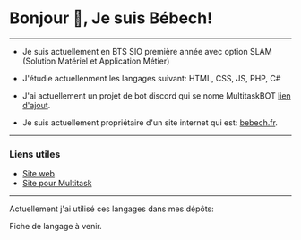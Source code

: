 # Bonjour 👋, Je suis Bébech!
-------------------------------------------------------------------------------
- Je suis actuellement en BTS SIO première année avec option SLAM (Solution Matériel et Application Métier)
- J'étudie actuellenment les langages suivant: HTML, CSS, JS, PHP, C#

- J'ai actuellement un projet de bot discord qui se nome MultitaskBOT [lien d'ajout](https://urlz.fr/kaE2).
- Je suis actuellement propriétaire d'un site internet qui est: [bebech.fr](https://www.bebech.fr).
------------------------------------------------------------------------------
### Liens utiles

- [Site web](https://www.bebech.fr)
- [Site pour Multitask](https://www.bebech.fr/multitask)
------------------------------------------------------------------------------
Actuellement j'ai utilisé ces langages dans mes dépôts:

Fiche de langage à venir.
<!--- 
[![GitHub top language](https://img.shields.io/github/languages/top/Mathbech.svg)](https://github.com/Mathbech)


[![GitHub top language](https://img.shields.io/github/languages/top/Mathbech.svg)](https://github.com/Mathbech)
---!>


<!---
Mathbech/Mathbech is a ✨ special ✨ repository because its `README.md` (this file) appears on your GitHub profile.
You can click the Preview link to take a look at your changes.
--->
